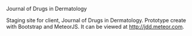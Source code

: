 Journal of Drugs in Dermatology

Staging site for client, Journal of Drugs in Dermatology. Prototype create with Bootstrap and MeteorJS. It can be viewed at http://jdd.meteor.com.
